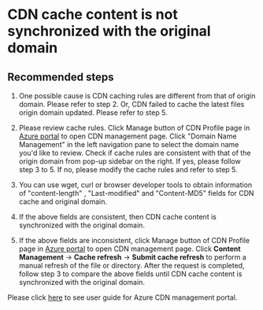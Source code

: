 <properties
    pageTitle="CDN cache content is not synchronized with the original domain"
    description="CDN cache content is not synchronized with the original domain"
    service="microsoft.cdn"
    resource="profiles"
    authors="huaiyizhu"
    displayOrder="8"
    selfHelpType="resource"
    supportTopicIds=""
    resourceTags=""
    productPesIds=""
    cloudEnvironments="Mooncake"
/>

# CDN cache content is not synchronized with the original domain

## **Recommended steps**
1. One possible cause is CDN caching rules are different from that of origin domain. Please refer to step 2. Or, CDN failed to cache the latest files origin domain updated. Please refer to step 5.

2. Please review cache rules. Click Manage button of CDN Profile page in [Azure portal](https://portal.azure.cn) to open CDN management page. Click "Domain Name Management" in the left navigation pane to select the domain name you'd like to review. Check if cache rules are consistent with that of the origin domain from pop-up sidebar on the right. If yes, please follow step 3 to 5. If no, please modify the cache rules and refer to step 5.

3. You can use wget, curl or browser developer tools to obtain information of "content-length" , "Last-modified" and "Content-MD5" fields for CDN cache and original domain.

4. If the above fields are consistent, then CDN cache content is synchronized with the original domain.

5. If the above fields are inconsistent, click Manage button of CDN Profile page in [Azure portal](https://portal.azure.cn) to open CDN management page. Click **Content Management** → **Cache refresh** → **Submit cache refresh** to perform a manual refresh of the file or directory. After the request is completed, follow step 3 to compare the above fields until CDN cache content is synchronized with the original domain.

Please click [here](https://docs.azure.cn/cdn/cdn-management-v2-portal-how-to-use) to see user guide for Azure CDN management portal.